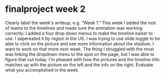# finalproject week 2
Clearly label the week's writeup, e.g. "Week 1."
This week I added the rest of teams to the timelines and made sure the animation was working correctly. I added a four drop down menus to make 
the timeline eaiser to use. I sepereated it by region in the US. I was trying to use slide.toggle to be able to click on the picture and see more
information about the stadium. I want to work on that more next week. The thing I struggled with the most was linking the dropdown 
menu to the spot on the page, but I was able to figure that out today. I'm pleased with how the pictures and the timeline info matches up with
the picture on the left and the info on the right.
Evaluate what you accomplished in the week.
